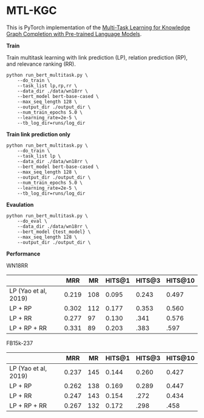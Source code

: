 # MTL-KGC
This is PyTorch implementation of the [Multi-Task Learning for Knowledge Graph Completion with Pre-trained Language Models](https://www.aclweb.org/anthology/2020.coling-main.153/).

**Train**

Train multitask learning with link prediction (LP), relation prediction (RP), and relevance ranking (RR).
```
python run_bert_multitask.py \
    --do_train \
    --task_list lp,rp,rr \
    --data_dir ./data/wn18rr \
    --bert_model bert-base-cased \
    --max_seq_length 128 \
    --output_dir ./output_dir \
    --num_train_epochs 5.0 \
    --learning_rate=2e-5 \
    --tb_log_dir=runs/log_dir
```
**Train link prediction only**

```
python run_bert_multitask.py \
    --do_train \
    --task_list lp \
    --data_dir ./data/wn18rr \
    --bert_model bert-base-cased \
    --max_seq_length 128 \
    --output_dir ./output_dir \
    --num_train_epochs 5.0 \
    --learning_rate=2e-5 \
    --tb_log_dir=runs/log_dir
```
**Evaulation**
```
python run_bert_multitask.py \
    --do_eval \
    --data_dir ./data/wn18rr \
    --bert_model {test_model} \
    --max_seq_length 128 \
    --output_dir ./output_dir \
```
**Performance**

WN18RR

|  | MRR | MR | HITS@1 | HITS@3 | HITS@10 |
|-------------|-------------|-------------|-------------|-------------|-------------|
| LP (Yao et al, 2019) | 0.219 | 108 | 0.095 | 0.243 | 0.497 |
| LP + RP | 0.302 | 112 | 0.177 | 0.353 | 0.560 |
| LP + RR | 0.277 | 97 | 0.130 | .341 | 0.576 |
| LP + RP + RR| 0.331 | 89 | 0.203 | .383 | .597 |

FB15k-237

|  | MRR | MR | HITS@1 | HITS@3 | HITS@10 |
|-------------|-------------|-------------|-------------|-------------|-------------|
| LP (Yao et al, 2019) | 0.237 | 145 | 0.144 | 0.260 | 0.427 |
| LP + RP | 0.262 | 138 | 0.169 | 0.289 | 0.447 |
| LP + RR | 0.247 | 143 | 0.154 | .272 | 0.434 |
| LP + RP + RR| 0.267 | 132 | 0.172 | .298 | .458 |

